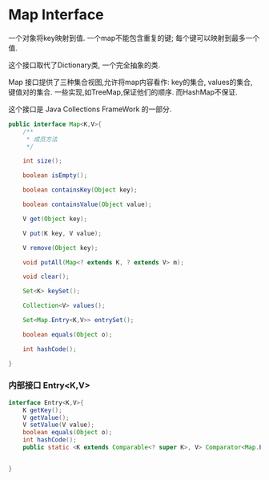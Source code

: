 # Map Interface

一个对象将key映射到值. 一个map不能包含重复的键; 每个键可以映射到最多一个值.

这个接口取代了Dictionary类, 一个完全抽象的类.

Map 接口提供了三种集合视图,允许将map内容看作: key的集合, values的集合, 键值对的集合. 一些实现,如TreeMap,保证他们的顺序. 而HashMap不保证.

这个接口是 Java Collections FrameWork 的一部分.

```java
public interface Map<K,V>{
    /**
     * 成员方法
     */

    int size();

    boolean isEmpty();

    boolean containsKey(Object key);

    boolean containsValue(Object value);

    V get(Object key);

    V put(K key, V value);

    V remove(Object key);

    void putAll(Map<? extends K, ? extends V> m);

    void clear();

    Set<K> keySet();

    Collection<V> values();

    Set<Map.Entry<K,V>> entrySet();

    boolean equals(Object o);

    int hashCode();

}
```

### 内部接口 Entry<K,V>

```java
interface Entry<K,V>{
    K getKey();
    V getValue();
    V setValue(V value);
    boolean equals(Object o);
    int hashCode();
    public static <K extends Comparable<? super K>, V> Comparator<Map.Entry<K,V>> comparingByKey();


}
```